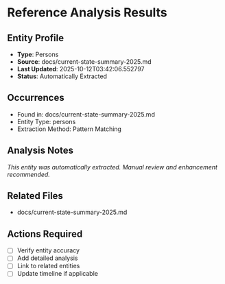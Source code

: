 # Reference Analysis Results

## Entity Profile
- **Type**: Persons
- **Source**: docs/current-state-summary-2025.md
- **Last Updated**: 2025-10-12T03:42:06.552797
- **Status**: Automatically Extracted

## Occurrences
- Found in: docs/current-state-summary-2025.md
- Entity Type: persons
- Extraction Method: Pattern Matching

## Analysis Notes
*This entity was automatically extracted. Manual review and enhancement recommended.*

## Related Files
- docs/current-state-summary-2025.md

## Actions Required
- [ ] Verify entity accuracy
- [ ] Add detailed analysis
- [ ] Link to related entities
- [ ] Update timeline if applicable
